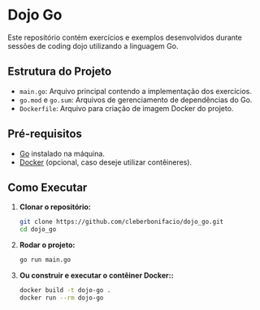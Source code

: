 # Dojo Go

Este repositório contém exercícios e exemplos desenvolvidos durante sessões de coding dojo utilizando a linguagem Go.

## Estrutura do Projeto

- `main.go`: Arquivo principal contendo a implementação dos exercícios.
- `go.mod` e `go.sum`: Arquivos de gerenciamento de dependências do Go.
- `Dockerfile`: Arquivo para criação de imagem Docker do projeto.

## Pré-requisitos

- [Go](https://golang.org/doc/install) instalado na máquina.
- [Docker](https://docs.docker.com/get-docker/) (opcional, caso deseje utilizar contêineres).

## Como Executar

1. **Clonar o repositório:**

   ```bash
   git clone https://github.com/cleberbonifacio/dojo_go.git
   cd dojo_go

2. **Rodar o projeto:**

   ```bash
   go run main.go

3. **Ou construir e executar o contêiner Docker::**

   ```bash
   docker build -t dojo-go .
   docker run --rm dojo-go




